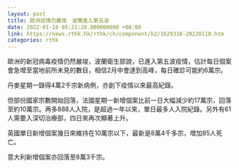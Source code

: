 ```yaml
---
layout: post
title: 歐洲疫情仍嚴竣　波蘭進入第五波
date: 2022-01-18 05:21:28.000000000 +08:00
link: https://news.rthk.hk/rthk/ch/component/k2/1629310-20220118.htm
categories: rthk
---
```


歐洲的新冠病毒疫情仍然嚴竣，波蘭衛生部說，已進入第五波疫情，估計每日個案會急增至當地前所未見的數目，相信2月中會達到高峰，每日確診可能約6萬宗。

丹麥星期一錄得4萬2千宗新病例，亦創下疫情以來最高紀錄。

但部份國家宗數開始回落，法國星期一新增個案比前一日大幅減少約17萬宗，回落至約10萬宗。再多888人入院，是超過一年以來，單日最多人入院紀錄。另外有61人需要入深切治療部，四日來再次顯著上升。

英國單日新增個案幾日來維持在10萬宗以下，最新是8萬4千多宗，增加85人死亡。

意大利新增個案亦回落至8萬3千宗。

